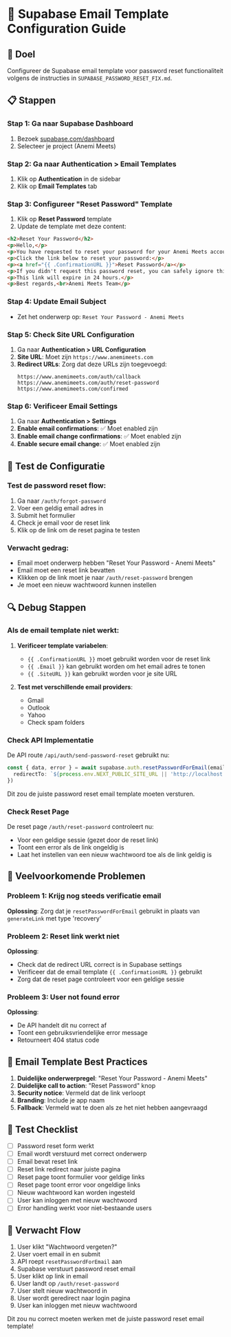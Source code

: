 # 🔧 Supabase Email Template Configuration Guide

## 🎯 Doel
Configureer de Supabase email template voor password reset functionaliteit volgens de instructies in `SUPABASE_PASSWORD_RESET_FIX.md`.

## 📋 Stappen

### Stap 1: Ga naar Supabase Dashboard
1. Bezoek [supabase.com/dashboard](https://supabase.com/dashboard)
2. Selecteer je project (Anemi Meets)

### Stap 2: Ga naar Authentication > Email Templates
1. Klik op **Authentication** in de sidebar
2. Klik op **Email Templates** tab

### Stap 3: Configureer "Reset Password" Template
1. Klik op **Reset Password** template
2. Update de template met deze content:

```html
<h2>Reset Your Password</h2>
<p>Hello,</p>
<p>You have requested to reset your password for your Anemi Meets account.</p>
<p>Click the link below to reset your password:</p>
<p><a href="{{ .ConfirmationURL }}">Reset Password</a></p>
<p>If you didn't request this password reset, you can safely ignore this email.</p>
<p>This link will expire in 24 hours.</p>
<p>Best regards,<br>Anemi Meets Team</p>
```

### Stap 4: Update Email Subject
- Zet het onderwerp op: `Reset Your Password - Anemi Meets`

### Stap 5: Check Site URL Configuration
1. Ga naar **Authentication > URL Configuration**
2. **Site URL**: Moet zijn `https://www.anemimeets.com`
3. **Redirect URLs**: Zorg dat deze URLs zijn toegevoegd:
   ```
   https://www.anemimeets.com/auth/callback
   https://www.anemimeets.com/auth/reset-password
   https://www.anemimeets.com/confirmed
   ```

### Stap 6: Verificeer Email Settings
1. Ga naar **Authentication > Settings**
2. **Enable email confirmations**: ✅ Moet enabled zijn
3. **Enable email change confirmations**: ✅ Moet enabled zijn
4. **Enable secure email change**: ✅ Moet enabled zijn

## 🧪 Test de Configuratie

### Test de password reset flow:
1. Ga naar `/auth/forgot-password`
2. Voer een geldig email adres in
3. Submit het formulier
4. Check je email voor de reset link
5. Klik op de link om de reset pagina te testen

### Verwacht gedrag:
- Email moet onderwerp hebben "Reset Your Password - Anemi Meets"
- Email moet een reset link bevatten
- Klikken op de link moet je naar `/auth/reset-password` brengen
- Je moet een nieuw wachtwoord kunnen instellen

## 🔍 Debug Stappen

### Als de email template niet werkt:

1. **Verificeer template variabelen**:
   - `{{ .ConfirmationURL }}` moet gebruikt worden voor de reset link
   - `{{ .Email }}` kan gebruikt worden om het email adres te tonen
   - `{{ .SiteURL }}` kan gebruikt worden voor je site URL

2. **Test met verschillende email providers**:
   - Gmail
   - Outlook
   - Yahoo
   - Check spam folders

### Check API Implementatie

De API route `/api/auth/send-password-reset` gebruikt nu:
```typescript
const { data, error } = await supabase.auth.resetPasswordForEmail(email, {
  redirectTo: `${process.env.NEXT_PUBLIC_SITE_URL || 'http://localhost:3000'}/auth/reset-password`
})
```

Dit zou de juiste password reset email template moeten versturen.

### Check Reset Page

De reset page `/auth/reset-password` controleert nu:
- Voor een geldige sessie (gezet door de reset link)
- Toont een error als de link ongeldig is
- Laat het instellen van een nieuw wachtwoord toe als de link geldig is

## 🚨 Veelvoorkomende Problemen

### Probleem 1: Krijg nog steeds verificatie email
**Oplossing**: Zorg dat je `resetPasswordForEmail` gebruikt in plaats van `generateLink` met type 'recovery'

### Probleem 2: Reset link werkt niet
**Oplossing**: 
- Check dat de redirect URL correct is in Supabase settings
- Verificeer dat de email template `{{ .ConfirmationURL }}` gebruikt
- Zorg dat de reset page controleert voor een geldige sessie

### Probleem 3: User not found error
**Oplossing**: 
- De API handelt dit nu correct af
- Toont een gebruiksvriendelijke error message
- Retourneert 404 status code

## 📧 Email Template Best Practices

1. **Duidelijke onderwerpregel**: "Reset Your Password - Anemi Meets"
2. **Duidelijke call to action**: "Reset Password" knop
3. **Security notice**: Vermeld dat de link verloopt
4. **Branding**: Include je app naam
5. **Fallback**: Vermeld wat te doen als ze het niet hebben aangevraagd

## 🔄 Test Checklist

- [ ] Password reset form werkt
- [ ] Email wordt verstuurd met correct onderwerp
- [ ] Email bevat reset link
- [ ] Reset link redirect naar juiste pagina
- [ ] Reset page toont formulier voor geldige links
- [ ] Reset page toont error voor ongeldige links
- [ ] Nieuw wachtwoord kan worden ingesteld
- [ ] User kan inloggen met nieuw wachtwoord
- [ ] Error handling werkt voor niet-bestaande users

## 🎯 Verwacht Flow

1. User klikt "Wachtwoord vergeten?"
2. User voert email in en submit
3. API roept `resetPasswordForEmail` aan
4. Supabase verstuurt password reset email
5. User klikt op link in email
6. User landt op `/auth/reset-password`
7. User stelt nieuw wachtwoord in
8. User wordt geredirect naar login pagina
9. User kan inloggen met nieuw wachtwoord

Dit zou nu correct moeten werken met de juiste password reset email template! 